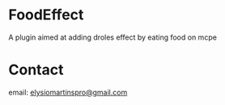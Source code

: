 # FoodEffect
A plugin aimed at adding droles effect by eating food on mcpe

# Contact
email: elysiomartinspro@gmail.com
